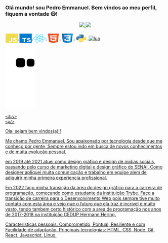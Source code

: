 ### Olá mundo! sou Pedro Emmanuel. Bem vindos ao meu perfil, fiquem a vontade 😄!
<div align="center">
  <a href="https://github.com/PedroEmmanuelBuerger">
  <img height="165em" src="https://github-readme-stats.vercel.app/api?username=PedroEmmanuelBuerger&show_icons=true&theme=dracula&include_all_commits=true&count_private=true"/>
  <img height="165em" src="https://github-readme-stats.vercel.app/api/top-langs/?username=PedroEmmanuelBuerger&layout=compact&langs_count=7&theme=dracula"/>
</div>
<div style="display: inline_block"><br>
  <img align="center" alt="Javascript" height="30" width="40" src="https://raw.githubusercontent.com/devicons/devicon/master/icons/javascript/javascript-plain.svg">
  <img align="center" alt="Typescript" height="30" width="40" src="https://raw.githubusercontent.com/devicons/devicon/master/icons/typescript/typescript-plain.svg">
  <img align="center" alt="REACT" height="30" width="40" src="https://raw.githubusercontent.com/devicons/devicon/master/icons/react/react-original.svg">
  <img align="center" alt="HTML" height="30" width="40" src="https://raw.githubusercontent.com/devicons/devicon/master/icons/html5/html5-original.svg">
  <img align="center" alt="CSS" height="30" width="40" src="https://raw.githubusercontent.com/devicons/devicon/master/icons/css3/css3-original.svg">
  <img align="center" alt="PYTHON" height="30" width="40" src="https://raw.githubusercontent.com/devicons/devicon/master/icons/python/python-original.svg">
  <img align="center" alt="lua" height="30" width="40" src="https://cdn.jsdelivr.net/gh/devicons/devicon/icons/lua/lua-original.svg">
</div>
  
  ![Snake animation](https://github.com/PedroEmmanuelBuerger/PedroEmmanuelBuerger/blob/output/github-contribution-grid-snake.svg)
  
    <div>
    <p/>
Ola, sejam bem vindos(a)!!

Me chamo Pedro Emmanuel. Sou apaixonado por tecnologia desde que me conheço por gente, Sempre estou indo em busca de novos conhecimentos e de muita evolução pessoal.

em 2019 até 2021 atuei como design gráfico e design de midias sociais, passando pelo curso de marketing digital e design gráfico do SENAI. Como designer apliquei muita comunicação e trabalho em equipe alem de adiquirir minha primeira experiencia profissional.

Em 2022 faço minha transição da área do design gráfico para a carreira de programação, começando como estudante da instituição Trybe.
Faço a transição de carreira para o Desenvolvimento Web pois sempre tive muito contato com esta área e vejo que o futuro que ela traz é incrivel e muito vasto, tendo tambem certo histórico com a area de programação nos anos de 2017-2018 na instituição CEDUP Hermann Hering.

Caracteristicas pessoais: Comprometido, Pontual, Resiliente e com Facilidade de adaptação.
Principais tecnologias: HTML, CSS, Node, Git, React, Javascript, Linux.
  </div>
 
 
